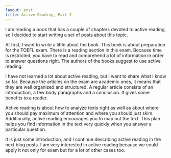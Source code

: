 ```yaml
---
layout: post
title: Active Reading, Part I
---
```


I am reading a book that has a couple of chapters devoted to active reading, so I decided to start writing a set of posts about this topic.

At first, I want to write a little about the book. This book is about preparation for the TOEFL exam. There is a reading section in this exam. Because time is restricted, you have to read and comprehend a lot of information in order to answer questions right. The authors of the books suggest to use active reading.

I have not learned a lot about active reading, but I want to share what I know so far. Because the articles on the exam are academic ones, it means that they are well organized and structured. A regular article consists of an introduction, a few body paragraphs and a conclusion. It gives some benefits to a reader.

Active reading is about how to analyze texts right as well as about where you should pay maximum of attention and where you should just skim. Additionally, active reading encourages you to map out the text. This plan helps you find information in the text very quickly when you answer a particular question.

It is just some introduction, and I continue describing active reading in the next blog posts. I am very interested in active reading because we could apply it not only for exam but for a lot of other cases too.

